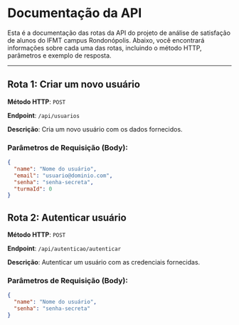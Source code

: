 # Documentação da API

Esta é a documentação das rotas da API do projeto de análise de satisfação de alunos do IFMT campus Rondonópolis. Abaixo, você encontrará informações sobre cada uma das rotas, incluindo o método HTTP, parâmetros e exemplo de resposta.

---

## Rota 1: Criar um novo usuário

**Método HTTP**: `POST`

**Endpoint**: `/api/usuarios`

**Descrição**: Cria um novo usuário com os dados fornecidos.

### Parâmetros de Requisição (Body):

```json
{
  "name": "Nome do usuário",
  "email": "usuario@dominio.com",
  "senha": "senha-secreta",
  "turmaId": 0
}
```

## Rota 2: Autenticar usuário

**Método HTTP**: `POST`

**Endpoint**: `/api/autenticao/autenticar`

**Descrição**: Autenticar um usuário com as credenciais fornecidas.

### Parâmetros de Requisição (Body):

```json
{
  "name": "Nome do usuário",
  "senha": "senha-secreta"
}
```
